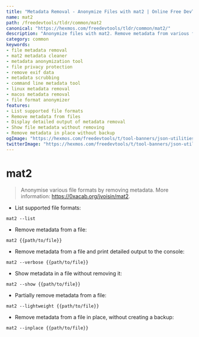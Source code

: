 ```yaml
---
title: "Metadata Removal - Anonymize Files with mat2 | Online Free DevTools by Hexmos"
name: mat2
path: /freedevtools/tldr/common/mat2
canonical: "https://hexmos.com/freedevtools/tldr/common/mat2/"
description: "Anonymize files with mat2. Remove metadata from various file formats to protect privacy. Free online tool, no registration required."
category: common
keywords:
- file metadata removal
- mat2 metadata cleaner
- metadata anonymization tool
- file privacy protection
- remove exif data
- metadata scrubbing
- command line metadata tool
- linux metadata removal
- macos metadata removal
- file format anonymizer
features:
- List supported file formats
- Remove metadata from files
- Display detailed output of metadata removal
- Show file metadata without removing
- Remove metadata in place without backup
ogImage: "https://hexmos.com/freedevtools/t/tool-banners/json-utilities-banner.png"
twitterImage: "https://hexmos.com/freedevtools/t/tool-banners/json-utilities-banner.png"
---
```


# mat2

> Anonymise various file formats by removing metadata.
> More information: <https://0xacab.org/jvoisin/mat2>.

- List supported file formats:

`mat2 --list`

- Remove metadata from a file:

`mat2 {{path/to/file}}`

- Remove metadata from a file and print detailed output to the console:

`mat2 --verbose {{path/to/file}}`

- Show metadata in a file without removing it:

`mat2 --show {{path/to/file}}`

- Partially remove metadata from a file:

`mat2 --lightweight {{path/to/file}}`

- Remove metadata from a file in place, without creating a backup:

`mat2 --inplace {{path/to/file}}`
